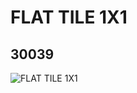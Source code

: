 # FLAT TILE 1X1
## 30039
![FLAT TILE 1X1](https://lc-www-live-s.legocdn.com/media/bricks/5/2/3003941.jpg)